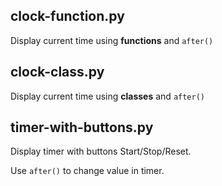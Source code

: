 
## clock-function.py

Display current time using **functions** and `after()`

## clock-class.py

Display current time using **classes** and `after()`

## timer-with-buttons.py

Display timer with buttons Start/Stop/Reset.

Use `after()` to change value in timer.
